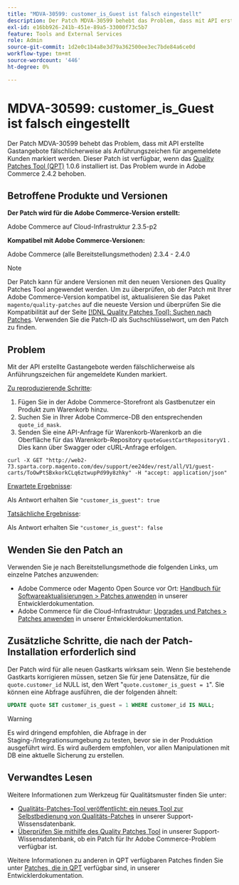```yaml
---
title: "MDVA-30599: customer_is_Guest ist falsch eingestellt"
description: Der Patch MDVA-30599 behebt das Problem, dass mit API erstellte Gastangebote fälschlicherweise als Anführungszeichen für angemeldete Kunden markiert werden. Dieser Patch ist verfügbar, wenn das [Quality Patches Tool (QPT)](/help/announcements/adobe-commerce-announcements/magento-quality-patches-released-new-tool-to-self-serve-quality-patches.md) 1.0.6 installiert ist. Das Problem wurde in Adobe Commerce 2.4.2 behoben.
exl-id: e16bb926-241b-451e-89a5-33000f73c5b7
feature: Tools and External Services
role: Admin
source-git-commit: 1d2e0c1b4a8e3d79a362500ee3ec7bde84a6ce0d
workflow-type: tm+mt
source-wordcount: '446'
ht-degree: 0%

---
```


# MDVA-30599: customer_is_Guest ist falsch eingestellt

Der Patch MDVA-30599 behebt das Problem, dass mit API erstellte Gastangebote fälschlicherweise als Anführungszeichen für angemeldete Kunden markiert werden. Dieser Patch ist verfügbar, wenn das [Quality Patches Tool (QPT)](/help/announcements/adobe-commerce-announcements/magento-quality-patches-released-new-tool-to-self-serve-quality-patches.md) 1.0.6 installiert ist. Das Problem wurde in Adobe Commerce 2.4.2 behoben.

## Betroffene Produkte und Versionen

**Der Patch wird für die Adobe Commerce-Version erstellt:**

Adobe Commerce auf Cloud-Infrastruktur 2.3.5-p2

**Kompatibel mit Adobe Commerce-Versionen:**

Adobe Commerce (alle Bereitstellungsmethoden) 2.3.4 - 2.4.0

>[!NOTE]
>
>Der Patch kann für andere Versionen mit den neuen Versionen des Quality Patches Tool angewendet werden. Um zu überprüfen, ob der Patch mit Ihrer Adobe Commerce-Version kompatibel ist, aktualisieren Sie das Paket `magento/quality-patches` auf die neueste Version und überprüfen Sie die Kompatibilität auf der Seite [[!DNL Quality Patches Tool]: Suchen nach Patches](https://devdocs.magento.com/quality-patches/tool.html#patch-grid). Verwenden Sie die Patch-ID als Suchschlüsselwort, um den Patch zu finden.

## Problem

Mit der API erstellte Gastangebote werden fälschlicherweise als Anführungszeichen für angemeldete Kunden markiert.

<u>Zu reproduzierende Schritte</u>:

1. Fügen Sie in der Adobe Commerce-Storefront als Gastbenutzer ein Produkt zum Warenkorb hinzu.
1. Suchen Sie in Ihrer Adobe Commerce-DB den entsprechenden `quote_id_mask`.
1. Senden Sie eine API-Anfrage für Warenkorb-Warenkorb an die Oberfläche für das Warenkorb-Repository `quoteGuestCartRepositoryV1` . Dies kann über Swagger oder cURL-Anfrage erfolgen.

```curl
curl -X GET "http://web2-73.sparta.corp.magento.com/dev/support/ee24dev/rest/all/V1/guest-carts/ToOwPtSBxkorkCLq6ztwupPd99y8zhky" -H "accept: application/json"
```

<u>Erwartete Ergebnisse</u>:

Als Antwort erhalten Sie `"customer_is_guest": true`

<u>Tatsächliche Ergebnisse</u>:

Als Antwort erhalten Sie `"customer_is_guest": false`

## Wenden Sie den Patch an

Verwenden Sie je nach Bereitstellungsmethode die folgenden Links, um einzelne Patches anzuwenden:

* Adobe Commerce oder Magento Open Source vor Ort: [Handbuch für Softwareaktualisierungen > Patches anwenden](https://devdocs.magento.com/guides/v2.4/comp-mgr/patching/mqp.html) in unserer Entwicklerdokumentation.
* Adobe Commerce für die Cloud-Infrastruktur: [Upgrades und Patches > Patches anwenden](https://devdocs.magento.com/cloud/project/project-patch.html) in unserer Entwicklerdokumentation.

## Zusätzliche Schritte, die nach der Patch-Installation erforderlich sind

Der Patch wird für alle neuen Gastkarts wirksam sein. Wenn Sie bestehende Gastkarts korrigieren müssen, setzen Sie für jene Datensätze, für die `quote.customer_id` NULL ist, den Wert &quot;`quote.customer_is_guest = 1`&quot;. Sie können eine Abfrage ausführen, die der folgenden ähnelt:

```sql
UPDATE quote SET customer_is_guest = 1 WHERE customer_id IS NULL;
```

>[!WARNING]
>
>Es wird dringend empfohlen, die Abfrage in der Staging-/Integrationsumgebung zu testen, bevor sie in der Produktion ausgeführt wird. Es wird außerdem empfohlen, vor allen Manipulationen mit DB eine aktuelle Sicherung zu erstellen.

## Verwandtes Lesen

Weitere Informationen zum Werkzeug für Qualitätsmuster finden Sie unter:

* [Qualitäts-Patches-Tool veröffentlicht: ein neues Tool zur Selbstbedienung von Qualitäts-Patches](/help/announcements/adobe-commerce-announcements/magento-quality-patches-released-new-tool-to-self-serve-quality-patches.md) in unserer Support-Wissensdatenbank.
* [Überprüfen Sie mithilfe des Quality Patches Tool](/help/support-tools/patches-available-in-qpt-tool/check-patch-for-magento-issue-with-magento-quality-patches.md) in unserer Support-Wissensdatenbank, ob ein Patch für Ihr Adobe Commerce-Problem verfügbar ist.

Weitere Informationen zu anderen in QPT verfügbaren Patches finden Sie unter [Patches, die in QPT](https://devdocs.magento.com/quality-patches/tool.html#patch-grid) verfügbar sind, in unserer Entwicklerdokumentation.
